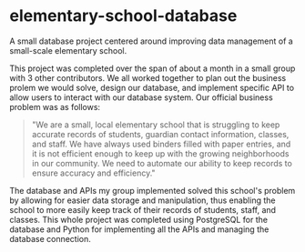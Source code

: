 # elementary-school-database
A small database project centered around improving data management of a small-scale elementary school.

This project was completed over the span of about a month in a small group with 3 other contributors. We all worked together to plan out the business prolem we would solve, design our database, and implement specific API to allow users to interact with our database system. Our official business problem was as follows:
 
>  "We are a small, local elementary school that is struggling to keep accurate records of students, guardian contact information, classes, and staff. We have always used binders filled with paper entries, and it is not efficient enough to keep up with the growing neighborhoods in our community. We need to automate our ability to keep records to ensure accuracy and efficiency."

The database and APIs my group implemented solved this school's problem by allowing for easier data storage and manipulation, thus enabling the school to more easily keep track of their records of students, staff, and classes. This whole project was completed using PostgreSQL for the database and Python for implementing all the APIs and managing the database connection.
